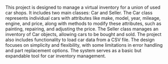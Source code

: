 This project is designed to manage a virtual inventory for a union of used car shops. It includes two main classes: Car and Seller. 
The Car class represents individual cars with attributes like make, model, year, mileage, engine, and price, along with methods to modify these attributes, such as painting, repairing, and adjusting the price. 
The Seller class manages an inventory of Car objects, allowing cars to be bought and sold. 
The project also includes functionality to load car data from a CSV file. 
The design focuses on simplicity and flexibility, with some limitations in error handling and part replacement options. 
The system serves as a basic but expandable tool for car inventory management.

